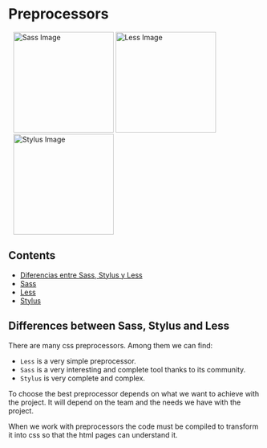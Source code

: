 # Preprocessors

<div style="text-alig:center; margin: 0 10px;">
    <img src="https://sass-lang.com/assets/img/logos/logo-b6e1ef6e.svg" alt="Sass Image" width="200">
    <img src="https://upload.wikimedia.org/wikipedia/commons/8/81/LESS_Logo.svg" alt="Less Image" width="200">
    <img src="https://abalozz.es/content/images/2014/Dec/stylus.png" alt="Stylus Image" width="200">
</div>

## Contents
- [Diferencias entre Sass, Stylus y Less](#diferencias-entre-sass-stylus-y-less)
- [Sass](sass/)
- [Less](less/)
- [Stylus](stylus/)

## Differences between Sass, Stylus and Less

There are many css preprocessors. Among them we can find:

* `Less` is a very simple preprocessor.
* `Sass` is a very interesting and complete tool thanks to its community.
* `Stylus` is very complete and complex.

To choose the best preprocessor depends on what we want to achieve with the project. It will depend on the team and the needs we have with the project.

When we work with preprocessors the code must be compiled to transform it into css so that the html pages can understand it.
